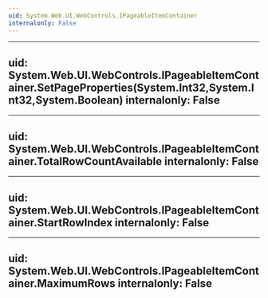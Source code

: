 ```yaml
---
uid: System.Web.UI.WebControls.IPageableItemContainer
internalonly: False
---
```


---
uid: System.Web.UI.WebControls.IPageableItemContainer.SetPageProperties(System.Int32,System.Int32,System.Boolean)
internalonly: False
---

---
uid: System.Web.UI.WebControls.IPageableItemContainer.TotalRowCountAvailable
internalonly: False
---

---
uid: System.Web.UI.WebControls.IPageableItemContainer.StartRowIndex
internalonly: False
---

---
uid: System.Web.UI.WebControls.IPageableItemContainer.MaximumRows
internalonly: False
---
